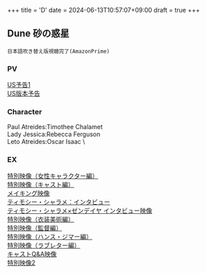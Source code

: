 +++
title = 'D'
date = 2024-06-13T10:57:07+09:00
draft = true
+++

## Dune 砂の惑星
```
日本語吹き替え版視聴完了(AmazonPrime)
```
### PV
[US予告1](https://youtu.be/npl8ogM704A)\
[US版本予告](https://youtu.be/ZSYVnsyFqHA)

### Character
Paul Atreides:Timothee Chalamet\
Lady Jessica:Rebecca Ferguson\
Leto Atreides:Oscar Isaac \
### EX
[特別映像（女性キャラクター編）](https://youtu.be/UGcBV_nm5ks)\
[特別映像（キャスト編）](https://youtu.be/Qt6V2PW0Kcc)\
[メイキング映像](https://youtu.be/6JuSUAh-vGU)\
[ティモシー・シャラメ：インタビュー](https://youtu.be/57L49TlolE8)\
[ティモシー・シャラメ×ゼンデイヤ インタビュー映像](https://youtu.be/odVcAFzh8vU)\
[特別映像（衣装美術編）](https://youtu.be/iLJt2mQQgK8)\
[特別映像（監督編）](https://youtu.be/nIRwWHifSck)\
[特別映像（ハンス・ジマー編）](https://youtu.be/HojlgV7Yp40)\
[特別映像（ラブレター編）](https://youtu.be/B57iy2QrFPc)\
[キャストQ&A映像](https://youtu.be/YOSy2gqoIdM)\
[特別映像2](https://youtu.be/fFSO1PXi5XU)

